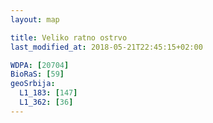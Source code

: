 ```yaml
---
layout: map

title: Veliko ratno ostrvo
last_modified_at: 2018-05-21T22:45:15+02:00

WDPA: [20704]
BioRaS: [59]
geoSrbija:
  L1_183: [147]
  L1_362: [36]
---
```

